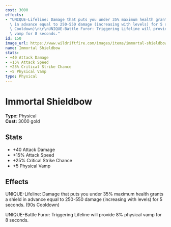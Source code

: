 ```yaml
---
cost: 3000
effects:
- "UNIQUE-Lifeline: Damage that puts you under 35% maximum health grants a shield\
  \ in advance equal to 250-550 damage (increasing with levels) for 5 seconds. (90s\
  \ Cooldown)\n\r\nUNIQUE-Battle Furor: Triggering Lifeline will provide 8% physical\
  \ vamp for 8 seconds."
id: 150
image_url: https://www.wildriftfire.com/images/items/immortal-shieldbow.png
name: Immortal Shieldbow
stats:
- +40 Attack Damage
- +15% Attack Speed
- +25% Critical Strike Chance
- +5 Physical Vamp
type: Physical
---
```


# Immortal Shieldbow

**Type:** Physical  
**Cost:** 3000 gold

## Stats

- +40 Attack Damage
- +15% Attack Speed
- +25% Critical Strike Chance
- +5 Physical Vamp

## Effects

UNIQUE-Lifeline: Damage that puts you under 35% maximum health grants a shield in advance equal to 250-550 damage (increasing with levels) for 5 seconds. (90s Cooldown)

UNIQUE-Battle Furor: Triggering Lifeline will provide 8% physical vamp for 8 seconds.

